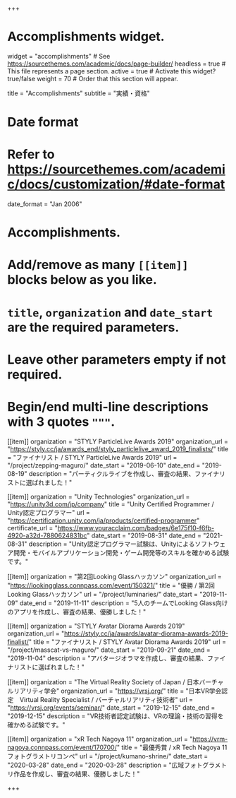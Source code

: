 +++
# Accomplishments widget.
widget = "accomplishments"  # See https://sourcethemes.com/academic/docs/page-builder/
headless = true  # This file represents a page section.
active = true  # Activate this widget? true/false
weight = 70  # Order that this section will appear.

title = "Accomplish&shy;ments"
subtitle = "実績・資格"

# Date format
#   Refer to https://sourcethemes.com/academic/docs/customization/#date-format
date_format = "Jan 2006"

# Accomplishments.
#   Add/remove as many `[[item]]` blocks below as you like.
#   `title`, `organization` and `date_start` are the required parameters.
#   Leave other parameters empty if not required.
#   Begin/end multi-line descriptions with 3 quotes `"""`.

[[item]]
  organization = "STYLY ParticleLive Awards 2019"
  organization_url = "https://styly.cc/ja/awards_end/styly_particlelive_award_2019_finalists/"
  title = "ファイナリスト / STYLY ParticleLive Awards 2019"
  url = "/project/zepping-maguro/"
  date_start = "2019-06-10"
  date_end = "2019-08-19"
  description = "パーティクルライブを作成し、審査の結果、ファイナリストに選ばれました！"

[[item]]
  organization = "Unity Technologies"
  organization_url = "https://unity3d.com/jp/company"
  title = "Unity Certified Programmer / Unity認定プログラマー"
  url = "https://certification.unity.com/ja/products/certified-programmer"
  certificate_url = "https://www.youracclaim.com/badges/6e175f10-f6fb-4920-a32d-7880624831bc"
  date_start = "2019-08-31"
  date_end = "2021-08-31"
  description = "Unity認定プログラマー試験は、Unityによるソフトウェア開発・モバイルアプリケーション開発・ゲーム開発等のスキルを確かめる試験です。"

[[item]]
  organization = "第2回Looking Glassハッカソン"
  organization_url = "https://lookingglass.connpass.com/event/150321/"
  title = "優勝 / 第2回Looking Glassハッカソン"
  url = "/project/luminaries/"
  date_start = "2019-11-09"
  date_end = "2019-11-11"
  description = "5人のチームでLooking Glass向けのアプリを作成し、審査の結果、優勝しました！"

[[item]]
  organization = "STYLY Avatar Diorama Awards 2019"
  organization_url = "https://styly.cc/ja/awards/avatar-diorama-awards-2019-finalist/"
  title = "ファイナリスト / STYLY Avatar Diorama Awards 2019"
  url = "/project/masscat-vs-maguro/"
  date_start = "2019-09-21"
  date_end = "2019-11-04"
  description = "アバタージオラマを作成し、審査の結果、ファイナリストに選ばれました！"

[[item]]
  organization = "The Virtual Reality Society of Japan / 日本バーチャルリアリティ学会"
  organization_url = "https://vrsj.org/"
  title = "日本VR学会認定　Virtual Reality Specialist / バーチャルリアリティ技術者"
  url = "https://vrsj.org/events/seminar/"
  date_start = "2019-12-15"
  date_end = "2019-12-15"
  description = "VR技術者認定試験は、VRの理論・技術の習得を確かめる試験です。"

[[item]]
  organization = "xR Tech Nagoya 11"
  organization_url = "https://vrm-nagoya.connpass.com/event/170700/"
  title = "最優秀賞 / xR Tech Nagoya 11 フォトグラメトリコンペ"
  url = "/project/kumano-shrine/"
  date_start = "2020-03-28"
  date_end = "2020-03-28"
  description = "広域フォトグラメトリ作品を作成し、審査の結果、優勝しました！"

+++
